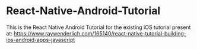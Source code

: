 # React-Native-Android-Tutorial

This is the React Native Android Tutorial for the existing iOS tutorial present at: https://www.raywenderlich.com/165140/react-native-tutorial-building-ios-android-apps-javascript
